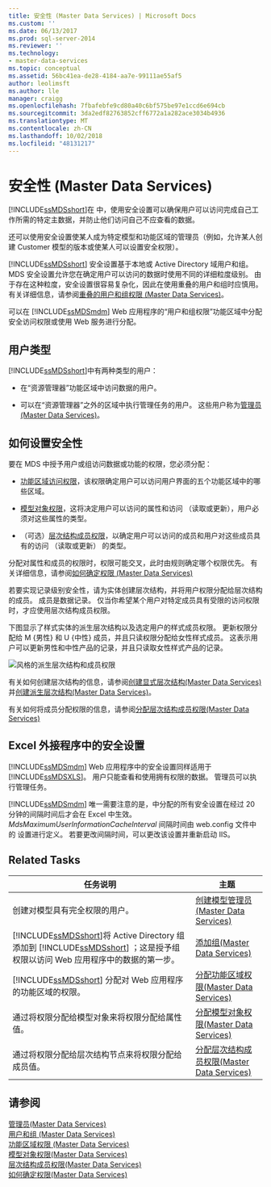 ```yaml
---
title: 安全性 (Master Data Services) | Microsoft Docs
ms.custom: ''
ms.date: 06/13/2017
ms.prod: sql-server-2014
ms.reviewer: ''
ms.technology:
- master-data-services
ms.topic: conceptual
ms.assetid: 56bc41ea-de28-4184-aa7e-99111ae55af5
author: leolimsft
ms.author: lle
manager: craigg
ms.openlocfilehash: 7fbafebfe9cd80a40c6bf575be97e1ccd6e694cb
ms.sourcegitcommit: 3da2edf82763852cff6772a1a282ace3034b4936
ms.translationtype: MT
ms.contentlocale: zh-CN
ms.lasthandoff: 10/02/2018
ms.locfileid: "48131217"
---
```

# <a name="security-master-data-services"></a>安全性 (Master Data Services)
  [!INCLUDE[ssMDSshort](../includes/ssmdsshort-md.md)]在  中，使用安全设置可以确保用户可以访问完成自己工作所需的特定主数据，并防止他们访问自己不应查看的数据。  
  
 还可以使用安全设置使某人成为特定模型和功能区域的管理员（例如，允许某人创建 Customer 模型的版本或使某人可以设置安全权限）。  
  
 [!INCLUDE[ssMDSshort](../includes/ssmdsshort-md.md)] 安全设置基于本地或 Active Directory 域用户和组。 MDS 安全设置允许您在确定用户可以访问的数据时使用不同的详细粒度级别。 由于存在这种粒度，安全设置很容易复杂化，因此在使用重叠的用户和组时应慎用。 有关详细信息，请参阅[重叠的用户和组权限 (Master Data Services)](overlapping-user-and-group-permissions-master-data-services.md)。  
  
  可以在 [!INCLUDE[ssMDSmdm](../includes/ssmdsmdm-md.md)] Web 应用程序的“用户和组权限”功能区域中分配安全访问权限或使用 Web 服务进行分配。  
  
## <a name="types-of-users"></a>用户类型  
 [!INCLUDE[ssMDSshort](../includes/ssmdsshort-md.md)]中有两种类型的用户：  
  
-    在“资源管理器”功能区域中访问数据的用户。  
  
-   可以在“资源管理器”之外的区域中执行管理任务的用户。 这些用户称为[管理员 (Master Data Services)](../../2014/master-data-services/administrators-master-data-services.md)。  
  
## <a name="how-to-set-security"></a>如何设置安全性  
 要在 MDS 中授予用户或组访问数据或功能的权限，您必须分配：  
  
-   [功能区域访问权限](../../2014/master-data-services/functional-area-permissions-master-data-services.md)，该权限确定用户可以访问用户界面的五个功能区域中的哪些区域。  
  
-   [模型对象权限](../../2014/master-data-services/model-object-permissions-master-data-services.md)，这将决定用户可以访问的属性和访问 （读取或更新），用户必须对这些属性的类型。  
  
-   （可选）[层次结构成员权限](../../2014/master-data-services/hierarchy-member-permissions-master-data-services.md)，以确定用户可以访问的成员和用户对这些成员具有的访问 （读取或更新） 的类型。  
  
 分配对属性和成员的权限时，权限可能交叉，此时由规则确定哪个权限优先。 有关详细信息，请参阅[如何确定权限 (Master Data Services)](../../2014/master-data-services/how-permissions-are-determined-master-data-services.md)  
  
 若要实现记录级别安全性，请为实体创建层次结构，并将用户权限分配给层次结构的成员。 成员是数据记录。  仅当你希望某个用户对特定成员具有受限的访问权限时，才应使用层次结构成员权限。  
  
 下图显示了样式实体的派生层次结构以及选定用户的样式成员权限。 更新权限分配给 M {男性} 和 U {中性} 成员，并且只读权限分配给女性样式成员。 这表示用户可以更新男性和中性产品的记录，并且只读取女性样式产品的记录。  
  
 ![风格的派生层次结构和成员权限](../../2014/master-data-services/media/style-derived-hierarchy-mds.png "样式派生层次结构和成员权限")  
  
 有关如何创建层次结构的信息，请参阅[创建显式层次结构&#40;Master Data Services&#41; ](../../2014/master-data-services/create-an-explicit-hierarchy-master-data-services.md)并[创建派生层次结构&#40;Master Data Services&#41;](../../2014/master-data-services/create-a-derived-hierarchy-master-data-services.md)。  
  
 有关如何将成员分配权限的信息，请参阅[分配层次结构成员权限&#40;Master Data Services&#41;](../../2014/master-data-services/assign-hierarchy-member-permissions-master-data-services.md)  
  
## <a name="security-in-the-add-in-for-excel"></a>Excel 外接程序中的安全设置  
 [!INCLUDE[ssMDSmdm](../includes/ssmdsmdm-md.md)] Web 应用程序中的安全设置同样适用于 [!INCLUDE[ssMDSXLS](../includes/ssmdsxls-md.md)]。 用户只能查看和使用拥有权限的数据。 管理员可以执行管理任务。  
  
 [!INCLUDE[ssMDSmdm](../includes/ssmdsmdm-md.md)] 唯一需要注意的是，中分配的所有安全设置在经过 20 分钟的间隔时间后才会在 Excel 中生效。 *MdsMaximumUserInformationCacheInterval* 间隔时间由 web.config 文件中的  设置进行定义。 若要更改间隔时间，可以更改该设置并重新启动 IIS。  
  
## <a name="related-tasks"></a>Related Tasks  
  
|任务说明|主题|  
|----------------------|-----------|  
|创建对模型具有完全权限的用户。|[创建模型管理员&#40;Master Data Services&#41;](../../2014/master-data-services/create-a-model-administrator-master-data-services.md)|  
|[!INCLUDE[ssMDSshort](../includes/ssmdsshort-md.md)]将 Active Directory 组添加到 [!INCLUDE[ssMDSshort](../includes/ssmdsshort-md.md)] ；这是授予组权限以访问  Web 应用程序中的数据的第一步。|[添加组&#40;Master Data Services&#41;](../../2014/master-data-services/add-a-group-master-data-services.md)|  
|[!INCLUDE[ssMDSshort](../includes/ssmdsshort-md.md)] 分配对  Web 应用程序的功能区域的权限。|[分配功能区域权限&#40;Master Data Services&#41;](../../2014/master-data-services/assign-functional-area-permissions-master-data-services.md)|  
|通过将权限分配给模型对象来将权限分配给属性值。|[分配模型对象权限&#40;Master Data Services&#41;](../../2014/master-data-services/assign-model-object-permissions-master-data-services.md)|  
|通过将权限分配给层次结构节点来将权限分配给成员值。|[分配层次结构成员权限&#40;Master Data Services&#41;](../../2014/master-data-services/assign-hierarchy-member-permissions-master-data-services.md)|  
  
## <a name="see-also"></a>请参阅  
 [管理员&#40;Master Data Services&#41;](../../2014/master-data-services/administrators-master-data-services.md)   
 [用户和组 &#40;Master Data Services&#41;](../../2014/master-data-services/users-and-groups-master-data-services.md)   
 [功能区域权限 &#40;Master Data Services&#41;](../../2014/master-data-services/functional-area-permissions-master-data-services.md)   
 [模型对象权限&#40;Master Data Services&#41;](../../2014/master-data-services/model-object-permissions-master-data-services.md)   
 [层次结构成员权限&#40;Master Data Services&#41;](../../2014/master-data-services/hierarchy-member-permissions-master-data-services.md)   
 [如何确定权限&#40;Master Data Services&#41;](../../2014/master-data-services/how-permissions-are-determined-master-data-services.md)  
  
  
